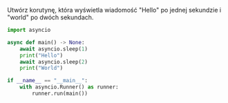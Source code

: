 Utwórz korutynę, która wyświetla wiadomość "Hello" po jednej sekundzie i "world" po dwóch sekundach.

```python
import asyncio

async def main() -> None:
    await asyncio.sleep(1)
    print("Hello")
    await asyncio.sleep(2)
    print("World")

if __name__ == "__main__":
    with asyncio.Runner() as runner:
        runner.run(main())
```
